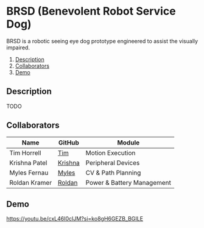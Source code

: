 # BRSD (Benevolent Robot Service Dog)
BRSD is a robotic seeing eye dog prototype engineered to assist the visually impaired.

1. [Description](#description)
2. [Collaborators](#collaborators)
3. [Demo](#demo)

## Description
TODO

## Collaborators
| Name | GitHub | Module |
| ----------- | ----------- | ----------- |
| Tim Horrell | [Tim](https://github.com/tdhorrell) | Motion Execution |
| Krishna Patel | [Krishna](https://github.com/KAP250) | Peripheral Devices |
| Myles Fernau | [Myles](https://github.com/cprlsugerkitten) | CV & Path Planning |
| Roldan Kramer | [Roldan](https://github.com/benshuttle28) | Power & Battery Management |

## Demo
https://youtu.be/cxL46I0cIJM?si=ko8gH6GEZB_BGILE
